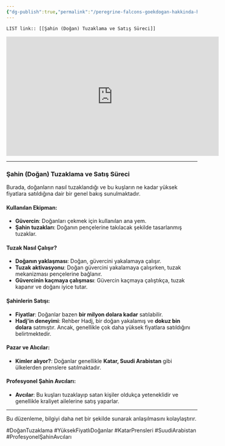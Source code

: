 ```yaml
---
{"dg-publish":true,"permalink":"/peregrine-falcons-goekdogan-hakkinda-hersey/peregrine-falcons-avlama-hakkinda-hersey/08-sahin-dogan-tuzaklama-ve-satis-suereci/"}
---
```


 `LIST link:: [[Şahin (Doğan) Tuzaklama ve Satış Süreci]] `
 
 <iframe width="560" height="315" src="https://www.youtube.com/embed/FSWj1XmnSMY?si=nQcf8aFZj7OF6PO8" title="YouTube video player" frameborder="0" allow="accelerometer; autoplay; clipboard-write; encrypted-media; gyroscope; picture-in-picture; web-share" referrerpolicy="strict-origin-when-cross-origin" allowfullscreen></iframe>

---

### **Şahin (Doğan) Tuzaklama ve Satış Süreci**

Burada, doğanların nasıl tuzaklandığı ve bu kuşların ne kadar yüksek fiyatlara satıldığına dair bir genel bakış sunulmaktadır.

#### **Kullanılan Ekipman:**
- **Güvercin**: Doğanları çekmek için kullanılan ana yem.
- **Şahin tuzakları**: Doğanın pençelerine takılacak şekilde tasarlanmış tuzaklar.

#### **Tuzak Nasıl Çalışır?**
- **Doğanın yaklaşması**: Doğan, güvercini yakalamaya çalışır.
- **Tuzak aktivasyonu**: Doğan güvercini yakalamaya çalışırken, tuzak mekanizması pençelerine bağlanır.
- **Güvercinin kaçmaya çalışması**: Güvercin kaçmaya çalıştıkça, tuzak kapanır ve doğanı iyice tutar.

#### **Şahinlerin Satışı:**
- **Fiyatlar**: Doğanlar bazen **bir milyon dolara kadar** satılabilir.
- **Hadj'in deneyimi**: Rehber Hadj, bir doğan yakalamış ve **dokuz bin dolara** satmıştır. Ancak, genellikle çok daha yüksek fiyatlara satıldığını belirtmektedir.

#### **Pazar ve Alıcılar:**
- **Kimler alıyor?**: Doğanlar genellikle **Katar, Suudi Arabistan** gibi ülkelerden prenslere satılmaktadır.

#### **Profesyonel Şahin Avcıları:**
- **Avcılar**: Bu kuşları tuzaklayıp satan kişiler oldukça yeteneklidir ve genellikle kraliyet ailelerine satış yaparlar.

---

Bu düzenleme, bilgiyi daha net bir şekilde sunarak anlaşılmasını kolaylaştırır.

#DoğanTuzaklama #YüksekFiyatlıDoğanlar #KatarPrensleri #SuudiArabistan #ProfesyonelŞahinAvcıları